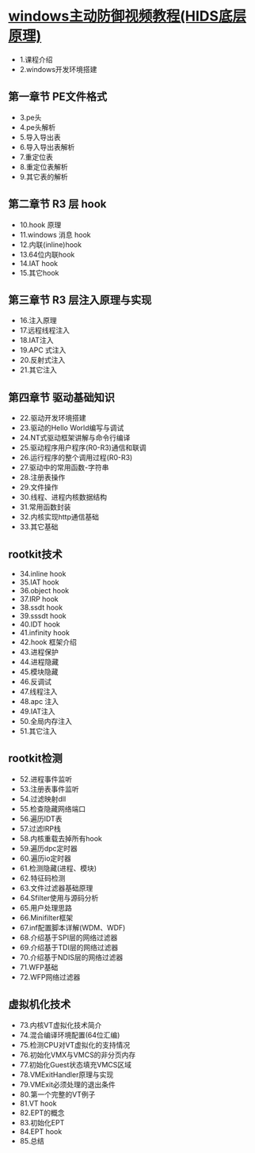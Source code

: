 # [windows主动防御视频教程(HIDS底层原理)](https://edu.csdn.net/course/detail/35804)  
* 1.课程介绍
* 2.windows开发环境搭建
## 第一章节 PE文件格式
* 3.pe头
* 4.pe头解析
* 5.导入导出表
* 6.导入导出表解析
* 7.重定位表
* 8.重定位表解析
* 9.其它表的解析

## 第二章节 R3 层 hook
* 10.hook 原理
* 11.windows 消息 hook 
* 12.内联(inline)hook 
* 13.64位内联hook 
* 14.IAT hook  
* 15.其它hook 

## 第三章节 R3 层注入原理与实现 
* 16.注入原理
* 17.远程线程注入 
* 18.IAT注入 
* 19.APC 式注入 
* 20.反射式注入
* 21.其它注入

## 第四章节 驱动基础知识
* 22.驱动开发环境搭建
* 23.驱动的Hello World编写与调试
* 24.NT式驱动框架讲解与命令行编译
* 25.驱动程序用户程序(R0-R3)通信和联调
* 26.运行程序的整个调用过程(R0-R3)
* 27.驱动中的常用函数-字符串 
* 28.注册表操作
* 29.文件操作 
* 30.线程、进程内核数据结构
* 31.常用函数封装
* 32.内核实现http通信基础
* 33.其它基础

## rootkit技术
* 34.inline hook
* 35.IAT hook
* 36.object hook
* 37.IRP hook
* 38.ssdt hook
* 39.sssdt hook
* 40.IDT hook
* 41.infinity hook
* 42.hook 框架介绍
* 43.进程保护
* 44.进程隐藏
* 45.模块隐藏
* 46.反调试
* 47.线程注入
* 48.apc 注入
* 49.IAT注入
* 50.全局内存注入
* 51.其它注入

## rootkit检测
* 52.进程事件监听
* 53.注册表事件监听
* 54.过滤映射dll
* 55.检查隐藏网络端口
* 56.遍历IDT表 
* 57.过滤IRP栈
* 58.内核重载去掉所有hook
* 59.遍历dpc定时器
* 60.遍历io定时器
* 61.检测隐藏(进程、模块)
* 62.特征码检测
* 63.文件过滤器基础原理
* 64.Sfilter使用与源码分析
* 65.用户处理思路
* 66.Minifilter框架
* 67.inf配置脚本详解(WDM、WDF)
* 68.介绍基于SPI层的网络过滤器
* 69.介绍基于TDI层的网络过滤器
* 70.介绍基于NDIS层的网络过滤器
* 71.WFP基础
* 72.WFP网络过滤器

## 虚拟机化技术 
* 73.内核VT虚拟化技术简介
* 74.混合编译环境配置(64位汇编)
* 75.检测CPU对VT虚拟化的支持情况
* 76.初始化VMX与VMCS的非分页内存
* 77.初始化Guest状态填充VMCS区域
* 78.VMExitHandler原理与实现
* 79.VMExit必须处理的退出条件
* 80.第一个完整的VT例子
* 81.VT hook
* 82.EPT的概念
* 83.初始化EPT
* 84.EPT hook
* 85.总结
